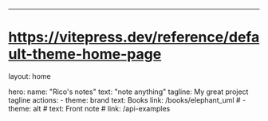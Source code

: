 ---

# <https://vitepress.dev/reference/default-theme-home-page>

layout: home

hero:
  name: "Rico's notes"
  text: "note anything"
  tagline: My great project tagline
  actions:
    - theme: brand
      text: Books
      link: /books/elephant_uml
    # - theme: alt
    #   text: Front note
    #   link: /api-examples

